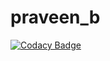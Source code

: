 # praveen_b
[![Codacy Badge](https://api.codacy.com/project/badge/Grade/0b148dd1123e446c903bccd36b5e7322)](https://www.codacy.com/app/praveen-ab/praveen_b?utm_source=github.com&amp;utm_medium=referral&amp;utm_content=praveen-ab/praveen_b&amp;utm_campaign=Badge_Grade)
